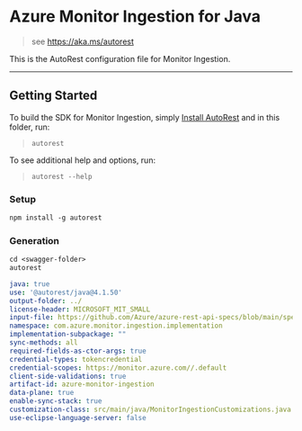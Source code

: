 # Azure Monitor Ingestion for Java

> see https://aka.ms/autorest

This is the AutoRest configuration file for Monitor Ingestion.

---
## Getting Started
To build the SDK for Monitor Ingestion, simply [Install AutoRest](https://aka.ms/autorest) and
in this folder, run:

> `autorest`

To see additional help and options, run:

> `autorest --help`

### Setup
```ps
npm install -g autorest
```

### Generation
```ps
cd <swagger-folder>
autorest
```

```yaml
java: true
use: '@autorest/java@4.1.50'
output-folder: ../
license-header: MICROSOFT_MIT_SMALL
input-file: https://github.com/Azure/azure-rest-api-specs/blob/main/specification/monitor/data-plane/ingestion/stable/2023-01-01/DataCollectionRules.json
namespace: com.azure.monitor.ingestion.implementation
implementation-subpackage: ""
sync-methods: all
required-fields-as-ctor-args: true
credential-types: tokencredential
credential-scopes: https://monitor.azure.com//.default
client-side-validations: true
artifact-id: azure-monitor-ingestion
data-plane: true
enable-sync-stack: true
customization-class: src/main/java/MonitorIngestionCustomizations.java
use-eclipse-language-server: false
```
